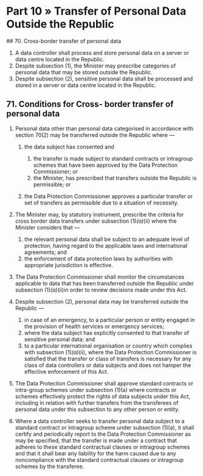 # Part 10 » Transfer of Personal Data Outside the Republic

## 70. Cross-border transfer of personal data

1.  A data controller shall process and store personal data on a
    server or data centre located in the Republic.
2.  Despite subsection (1), the Minister may prescribe categories of
    personal data that may be stored outside the Republic.
3.  Despite subsection (2), sensitive personal data shall be processed
    and stored in a server or data centre located in the Republic.

## 71. Conditions for Cross- border transfer of personal data

1.  Personal data other than personal data categorised in
    accordance with section 70(2) may be transferred outside the
    Republic where —

    1.  the data subject has consented and

        1.  the transfer is made subject to standard contracts or
            intragroup schemes that have been approved by the Data
            Protection Commissioner; or
        2.  the Minister, has prescribed that transfers outside the
            Republic is permissible; or

    2.  the Data Protection Commissioner approves a particular transfer
        or set of transfers as permissible due to a situation of
        necessity.

2.  The Minister may, by statutory instrument, prescribe the criteria
    for cross border data transfers under subsection (1)*(a)*(ii) where
    the Minister considers that —

    1.  the relevant personal data shall be subject to an adequate level
        of protection, having regard to the applicable laws and
        international agreements; and
    2.  the enforcement of data protection laws by authorities with
        appropriate jurisdiction is effective.

3.  The Data Protection Commissioner shall monitor the circumstances
    applicable to data that has been transferred outside the Republic
    under subsection (1)*(a)*(ii)in order to review decisions made under
    this Act.

4.  Despite subsection (2), personal data may be transferred outside the
    Republic —

    1.  in case of an emergency, to a particular person or entity
        engaged in the provision of health services or emergency
        services;
    2.  where the data subject has explicitly consented to that transfer
        of sensitive personal data; and
    3.  to a particular international organisation or country which
        complies with subsection (1)*(a)*(ii), where the Data Protection
        Commissioner is satisfied that the transfer or class of
        transfers is necessary for any class of data controllers or data
        subjects and does not hamper the effective enforcement of this
        Act.

5.  The Data Protection Commissioner shall approve standard contracts or
    intra-group schemes under subsection (1)(a) where
    contracts or schemes effectively protect the rights of data subjects
    under this Act, including in relation with further transfers from the
    transferees of personal data under this subsection to any other person
    or entity.
6.  Where a data controller seeks to transfer personal data subject to a
    standard contract or intragroup scheme under subsection (1)(a), it
    shall certify and periodically report to the Data Protection
    Commissioner as may be specified, that the transfer is made under a
    contract that adheres to these standard contractual clauses or
    intragroup schemes and that it shall bear any liability for the harm
    caused due to any noncompliance with the standard contractual
    clauses or intragroup schemes by the transferee.
